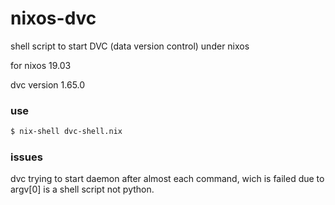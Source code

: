 # nixos-dvc
shell script to start DVC (data version control) under nixos

for nixos 19.03

dvc version 1.65.0

### use

```sh
$ nix-shell dvc-shell.nix
```

### issues

dvc trying to start daemon after almost each command, wich is failed due
to argv[0] is a shell script not python.

